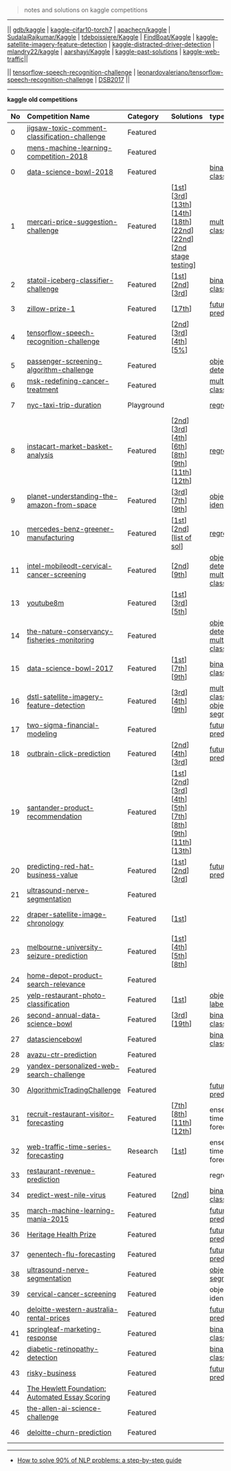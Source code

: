

> notes and solutions on kaggle competitions

---------

|| [gdb/kaggle](https://github.com/gdb/kaggle) | [kaggle-cifar10-torch7](https://github.com/nagadomi/kaggle-cifar10-torch7) | [apachecn/kaggle](https://github.com/apachecn/kaggle) | [SudalaiRajkumar/Kaggle](https://github.com/SudalaiRajkumar/Kaggle) | [tdeboissiere/Kaggle](https://github.com/tdeboissiere/Kaggle) | [FindBoat/Kaggle](https://github.com/FindBoat/Kaggle) | [kaggle-satellite-imagery-feature-detection](https://github.com/toshi-k/kaggle-satellite-imagery-feature-detection) | [kaggle-distracted-driver-detection](https://github.com/toshi-k/kaggle-distracted-driver-detection) | [mlandry22/kaggle](https://github.com/mlandry22/kaggle) | [aarshayj/Kaggle](https://github.com/aarshayj/Kaggle) | [kaggle-past-solutions](https://github.com/EliotAndres/kaggle-past-solutions) | [kaggle-web-traffic](https://github.com/Arturus/kaggle-web-traffic)||

|| [tensorflow-speech-recognition-challenge](https://github.com/ace19-dev/tensorflow-speech-recognition-challenge) | [leonardovaleriano/tensorflow-speech-recognition-challenge](https://github.com/leonardovaleriano/tensorflow-speech-recognition-challenge) | [DSB2017](https://github.com/lfz/DSB2017) ||


-------------------

**kaggle old competitions**

| **No** | **Competition Name** | **Category** | **Solutions** | **type** | **Eval metric**  |**Tests**
|:-------|:----------------------------------|:------------------------------|:--------------------------------| :-----|:-----|:---------|
|    0  |   [jigsaw-toxic-comment-classification-challenge](https://www.kaggle.com/c/jigsaw-toxic-comment-classification-challenge) | Featured |    |    |      |  ROC AUC   |  |
|   0   |   [mens-machine-learning-competition-2018](https://www.kaggle.com/c/mens-machine-learning-competition-2018) | Featured |    |    |      |  LogLoss   |  |
|  0  |    [data-science-bowl-2018](https://www.kaggle.com/c/data-science-bowl-2018)  |   Featured |   | [binary-classification](https://www.kaggle.com/tags/binary-classification) | intersection over union (IoU)   | |
|   1  |   [mercari-price-suggestion-challenge](https://www.kaggle.com/c/mercari-price-suggestion-challenge) | Featured   | [[1st](https://www.kaggle.com/c/mercari-price-suggestion-challenge/discussion/50256)] [[3rd](https://www.kaggle.com/c/mercari-price-suggestion-challenge/discussion/50272)] [[13th](https://www.kaggle.com/c/mercari-price-suggestion-challenge/discussion/50260)] [[14th](https://www.kaggle.com/c/mercari-price-suggestion-challenge/discussion/50275)] [[18th](https://www.kaggle.com/c/mercari-price-suggestion-challenge/discussion/50252)] [[22nd](https://www.kaggle.com/c/mercari-price-suggestion-challenge/discussion/50259)] [[22nd](https://www.kaggle.com/c/mercari-price-suggestion-challenge/discussion/50300)] [[2nd stage testing](https://www.kaggle.com/c/mercari-price-suggestion-challenge/discussion/49522)]| [multiclass-classification](https://www.kaggle.com/tags/multiclass-classification) |  | RMSLE | |
|  2    |  [statoil-iceberg-classifier-challenge](https://www.kaggle.com/c/statoil-iceberg-classifier-challenge)      |  Featured        |      [[1st](https://www.kaggle.com/c/statoil-iceberg-classifier-challenge/discussion/48241)][[2nd](https://www.kaggle.com/c/statoil-iceberg-classifier-challenge/discussion/48294)] [[3rd](https://www.kaggle.com/c/statoil-iceberg-classifier-challenge/discussion/48207)]     | [binary-classification](https://www.kaggle.com/tags/binary-classification)  |     LogLoss     | Done  |
|  3    | [zillow-prize-1](https://www.kaggle.com/c/zillow-prize-1)       |  Featured      | [[17th](https://www.kaggle.com/c/zillow-prize-1/discussion/47434)]         |  [future-prediction](https://www.kaggle.com/tags/future-prediction)    |   MeanAbsoluteError       |     |
|  4    |  [tensorflow-speech-recognition-challenge](https://www.kaggle.com/c/tensorflow-speech-recognition-challenge)      |  Featured        | [[2nd](https://www.kaggle.com/c/tensorflow-speech-recognition-challenge/discussion/47715)] [[3rd](https://www.kaggle.com/c/tensorflow-speech-recognition-challenge/discussion/47722)] [[4th](https://www.kaggle.com/c/tensorflow-speech-recognition-challenge/discussion/47674)]  [[5%](https://www.kaggle.com/c/tensorflow-speech-recognition-challenge/discussion/47687)]      |      |     Multiclass Accuracy      |     |
|  5    |  [passenger-screening-algorithm-challenge](https://www.kaggle.com/c/passenger-screening-algorithm-challenge)      |  Featured        |          | [object-detection](https://www.kaggle.com/tags/object-detection)     |     LogLoss     |     |
|  6    |  [msk-redefining-cancer-treatment](https://www.kaggle.com/c/msk-redefining-cancer-treatment)      |  Featured        |          |  [multiclass-classification](https://www.kaggle.com/tags/multiclass-classification)    |     Multi Class Log Loss     |     |
|  7    |  [nyc-taxi-trip-duration](https://www.kaggle.com/c/nyc-taxi-trip-duration)      |  Playground         |          |  [regression](https://www.kaggle.com/tags/regression)    |     Multi Class Log Loss     |     |
|  8    |  [instacart-market-basket-analysis](https://www.kaggle.com/c/instacart-market-basket-analysis)      |  Featured          |   [[2nd](https://www.kaggle.com/c/instacart-market-basket-analysis/discussion/38143)]  [[3rd](https://www.kaggle.com/c/instacart-market-basket-analysis/discussion/38097)] [[4th](https://www.kaggle.com/c/instacart-market-basket-analysis/discussion/38102)] [[6th](https://www.kaggle.com/c/instacart-market-basket-analysis/discussion/38112)] [[8th](https://www.kaggle.com/c/instacart-market-basket-analysis/discussion/38161)] [[9th](https://www.kaggle.com/c/instacart-market-basket-analysis/discussion/38100)] [[11th](https://www.kaggle.com/c/instacart-market-basket-analysis/discussion/38126)] [[12th](https://www.kaggle.com/c/instacart-market-basket-analysis/discussion/38110)]      |   [regression](https://www.kaggle.com/tags/regression)    |     mean F1 score     |     |
|  9    |  [planet-understanding-the-amazon-from-space](https://www.kaggle.com/c/planet-understanding-the-amazon-from-space)      |  Featured          |   [[3rd](https://www.kaggle.com/c/planet-understanding-the-amazon-from-space/discussion/38831)] [[7th](https://www.kaggle.com/c/planet-understanding-the-amazon-from-space/discussion/36955)] [[9th](https://www.kaggle.com/c/planet-understanding-the-amazon-from-space/discussion/36887)]     |  [object-identification](https://www.kaggle.com/tags/object-identification)    |     mean F1 score     |     |
|  10   |  [mercedes-benz-greener-manufacturing](https://www.kaggle.com/c/mercedes-benz-greener-manufacturing)      |  Featured          | [[1st](https://www.kaggle.com/c/mercedes-benz-greener-manufacturing/discussion/37700)]  [[2nd](https://www.kaggle.com/c/mercedes-benz-greener-manufacturing/discussion/36390)]  [[list of sol](https://www.kaggle.com/c/mercedes-benz-greener-manufacturing/discussion/36176)]       |  [regression](https://www.kaggle.com/tags/regression)    |     R^2     |     |
|  11    |  [intel-mobileodt-cervical-cancer-screening](https://www.kaggle.com/c/intel-mobileodt-cervical-cancer-screening)      |  Featured          | [[2nd](https://www.kaggle.com/c/intel-mobileodt-cervical-cancer-screening/discussion/35478)]   [[9th](https://www.kaggle.com/c/intel-mobileodt-cervical-cancer-screening/discussion/35104)]        |  [object-detection](https://www.kaggle.com/tags/object-detection), [multiclass-classification](https://www.kaggle.com/tags/multiclass-classification)    |    logloss    |     |
|  13   |  [youtube8m](https://www.kaggle.com/c/youtube8m)      |  Featured          | [[1st](https://www.kaggle.com/c/youtube8m/discussion/35063)]  [[3rd](https://www.kaggle.com/c/youtube8m/discussion/36541)]  [[5th](https://www.kaggle.com/c/youtube8m/discussion/34751)]        |      |     GAP    |     |
|  14    |  [the-nature-conservancy-fisheries-monitoring](https://www.kaggle.com/c/the-nature-conservancy-fisheries-monitoring)      |  Featured          |          | [object-detection](https://www.kaggle.com/tags/object-detection), [multiclass-classification](https://www.kaggle.com/tags/multiclass-classification)    |     logloss     |     |
|  15    |  [data-science-bowl-2017](https://www.kaggle.com/c/data-science-bowl-2017)      |  Featured          | [[1st](https://github.com/lfz/DSB2017)] [[7th](https://www.kaggle.com/c/data-science-bowl-2017/discussion/31576)] [[9th](https://www.kaggle.com/c/data-science-bowl-2017/discussion/31548)]         |  [binary-classification](https://www.kaggle.com/tags/binary-classification)    |     LogLoss    |     |
|  16   |  [dstl-satellite-imagery-feature-detection](https://www.kaggle.com/c/dstl-satellite-imagery-feature-detection)      |  Featured          |   [[3rd](https://www.kaggle.com/c/dstl-satellite-imagery-feature-detection/discussion/31419)]  [[4th](https://www.kaggle.com/c/dstl-satellite-imagery-feature-detection/discussion/31505)]  [[9th](https://www.kaggle.com/c/dstl-satellite-imagery-feature-detection/discussion/30123)]       |  [multiclass-classification](https://www.kaggle.com/tags/multiclass-classification), [object-segmentation](https://www.kaggle.com/tags/object-segmentation)    |     Jaccard    |     |
|  17    |  [two-sigma-financial-modeling](https://www.kaggle.com/c/two-sigma-financial-modeling)      |  Featured          |          |     [future-prediction](https://www.kaggle.com/tags/future-prediction) |     R2    |     |
|  18   |  [outbrain-click-prediction](https://www.kaggle.com/c/outbrain-click-prediction)      |  Featured          |   [[2nd](https://www.kaggle.com/c/outbrain-click-prediction/discussion/27977)]  [[4th](https://www.kaggle.com/c/outbrain-click-prediction/discussion/27926)]  [[3rd](https://www.kaggle.com/c/outbrain-click-prediction/discussion/27923)]  |   [future-prediction](https://www.kaggle.com/tags/future-prediction)   |     MAP@12    |     |
|  19    |  [santander-product-recommendation](https://www.kaggle.com/c/santander-product-recommendation)      |  Featured          |  [[1st](https://www.kaggle.com/c/santander-product-recommendation/discussion/26835)]  [[2nd](https://www.kaggle.com/c/santander-product-recommendation/discussion/26824)] [[3rd](https://www.kaggle.com/c/santander-product-recommendation/discussion/26899)] [[4th](https://www.kaggle.com/c/santander-product-recommendation/discussion/26845)] [[5th](https://www.kaggle.com/c/santander-product-recommendation/discussion/26841)] [[7th](https://www.kaggle.com/c/santander-product-recommendation/discussion/26802)] [[8th](https://www.kaggle.com/c/santander-product-recommendation/discussion/26838)] [[9th](https://www.kaggle.com/c/santander-product-recommendation/discussion/26809)] [[11th](https://www.kaggle.com/c/santander-product-recommendation/discussion/26823)] [[13th](https://www.kaggle.com/c/santander-product-recommendation/discussion/26816)]       |      |     MAP@7    |     |
|  20    |  [predicting-red-hat-business-value](https://www.kaggle.com/c/predicting-red-hat-business-value)      |  Featured          |    [[1st](https://www.kaggle.com/c/predicting-red-hat-business-value/discussion/23786)] [[2nd](https://www.kaggle.com/c/predicting-red-hat-business-value/discussion/23824)] [[3rd](https://www.kaggle.com/c/predicting-red-hat-business-value/discussion/23803)]     | [future-prediction](https://www.kaggle.com/tags/future-prediction)     |     area under the ROC curve   |     | 
|  21    |  [ultrasound-nerve-segmentation](https://www.kaggle.com/c/ultrasound-nerve-segmentation)      |  Featured          |          |      |      Dice coefficient    |     |
|  22    |  [draper-satellite-image-chronology](https://www.kaggle.com/c/draper-satellite-image-chronology)      |  Featured          |    [[1st](https://www.kaggle.com/c/draper-satellite-image-chronology/discussion/21936)]      |      |      Spearman's correlation coefficient    |     |
|  23    |  [melbourne-university-seizure-prediction](https://www.kaggle.com/c/melbourne-university-seizure-prediction#evaluation)      |  Featured          |   [[1st](https://www.kaggle.com/c/melbourne-university-seizure-prediction/discussion/26310)]  [[4th](https://www.kaggle.com/c/melbourne-university-seizure-prediction/discussion/26098)] [[5th](https://www.kaggle.com/c/melbourne-university-seizure-prediction/discussion/26117)] [[8th](https://www.kaggle.com/c/melbourne-university-seizure-prediction/discussion/26268)]      |      |      area under the ROC curve    |     |
|  24    |  [home-depot-product-search-relevance](https://www.kaggle.com/c/home-depot-product-search-relevance)      |  Featured          |          |      |      RMSE    |     |
|  25    |  [yelp-restaurant-photo-classification](https://www.kaggle.com/c/yelp-restaurant-photo-classification)      |  Featured          | [[1st](https://www.kaggle.com/c/yelp-restaurant-photo-classification/discussion/20517)]         |   [object-labeling](https://www.kaggle.com/tags/object-labeling)   |       Mean F1-Score   |     |
|  26    |  [second-annual-data-science-bowl](https://www.kaggle.com/c/second-annual-data-science-bowl)      |  Featured          |     [[3rd](https://www.kaggle.com/c/second-annual-data-science-bowl/discussion/19530)] [[19th](https://www.kaggle.com/c/second-annual-data-science-bowl/discussion/19521)]    |  [binary-classification](https://www.kaggle.com/tags/binary-classification)    |      CRPS   |     |
|  27    |  [datasciencebowl](https://www.kaggle.com/c/datasciencebowl)      |  Featured          |          |  [binary-classification](https://www.kaggle.com/tags/binary-classification)    |      logloss    |     |
|  28    |  [avazu-ctr-prediction](https://www.kaggle.com/c/avazu-ctr-prediction)      |  Featured          |          |      |      Logarithmic Loss   |     |
|  29    |  [yandex-personalized-web-search-challenge](https://www.kaggle.com/c/yandex-personalized-web-search-challenge)      |  Featured          |          |      |      NDCG   |     |
|  30    |  [AlgorithmicTradingChallenge](https://www.kaggle.com/c/AlgorithmicTradingChallenge)      |  Featured          |          | [future-prediction](https://www.kaggle.com/tags/future-prediction)     |      RMSE     |     |
|  31    |  [recruit-restaurant-visitor-forecasting](https://www.kaggle.com/c/recruit-restaurant-visitor-forecasting) | Featured | [[7th](https://www.kaggle.com/c/recruit-restaurant-visitor-forecasting/discussion/49259)] [[8th](https://www.kaggle.com/c/recruit-restaurant-visitor-forecasting/discussion/49166)] [[11th](https://www.kaggle.com/c/recruit-restaurant-visitor-forecasting/discussion/49177)] [[12th](https://www.kaggle.com/c/recruit-restaurant-visitor-forecasting/discussion/49251)] |   ensembling, time-series, forecasting | RMSLE   |  |
|  32   |  [web-traffic-time-series-forecasting](https://www.kaggle.com/c/web-traffic-time-series-forecasting)      |    Research    |   [[1st](https://github.com/Arturus/kaggle-web-traffic)]     | ensembling, time-series, forecasting    | SMAPE    |   Done       |
| 33 |  [restaurant-revenue-prediction](https://www.kaggle.com/c/restaurant-revenue-prediction)  | Featured    |  | regression  | RMSE |  |
|  34 | [predict-west-nile-virus](https://www.kaggle.com/c/predict-west-nile-virus)  |   Featured   | [[2nd](https://www.kaggle.com/c/predict-west-nile-virus/discussion/14869)]    |  [binary-classification](https://www.kaggle.com/tags/binary-classification)   |  area under the ROC curve  |     |  
|  35 |  [march-machine-learning-mania-2015](https://www.kaggle.com/c/march-machine-learning-mania-2015)  |  Featured        |      |     [future-prediction](https://www.kaggle.com/tags/future-prediction)  |  LogLoss    |   |
|  36 |  [Heritage Health Prize](https://www.kaggle.com/c/hhp)  |  Featured        |      |     [future-prediction](https://www.kaggle.com/tags/future-prediction)  |  LogLoss    |   |
|  37 |  [genentech-flu-forecasting](https://www.kaggle.com/c/genentech-flu-forecasting)  |  Featured        |      |     [future-prediction](https://www.kaggle.com/tags/future-prediction)  |  LogLoss    |   |
|  38 |  [ultrasound-nerve-segmentation](https://www.kaggle.com/c/ultrasound-nerve-segmentation)  |  Featured        |      |     [object-segmentation](https://www.kaggle.com/tags/object-segmentation)  |   Dice coefficient    |   |
|  39 |  [cervical-cancer-screening](https://www.kaggle.com/c/cervical-cancer-screening)  |  Featured        |      |  object identification  |   area under the ROC curve   |   |
|  40 |  [deloitte-western-australia-rental-prices](https://www.kaggle.com/c/deloitte-western-australia-rental-prices)  |  Featured        |      |     [future-prediction](https://www.kaggle.com/tags/future-prediction)  |  RMSLE     |   |
|  41 |  [springleaf-marketing-response](https://www.kaggle.com/c/springleaf-marketing-response)  |  Featured        |      |     [binary-classification](https://www.kaggle.com/tags/binary-classification)  |   area under the ROC curve    |   |
|  42 |  [diabetic-retinopathy-detection](https://www.kaggle.com/c/diabetic-retinopathy-detection)  |  Featured        |      |     [binary-classification](https://www.kaggle.com/tags/binary-classification)  |  quadratic weighted kappa    |   |
|  43 |  [risky-business](https://www.kaggle.com/c/risky-business)  |  Featured        |      |     [future-prediction](https://www.kaggle.com/tags/future-prediction)  |  LogLoss    |   |
| 44 |  [The Hewlett Foundation: Automated Essay Scoring](https://www.kaggle.com/c/asap-aes)   |  Featured  |    |    |   quadratic weighted kappa |   |  
|  45  |  [the-allen-ai-science-challenge](https://www.kaggle.com/c/the-allen-ai-science-challenge)   | Featured  |  |  |   |  |
|  46  |   [deloitte-churn-prediction](https://www.kaggle.com/c/deloitte-churn-prediction)    |   Featured      |           |            |    Area Under the ROC Curve     |


------------------

* [How to solve 90% of NLP problems: a step-by-step guide](https://blog.insightdatascience.com/how-to-solve-90-of-nlp-problems-a-step-by-step-guide-fda605278e4e)


